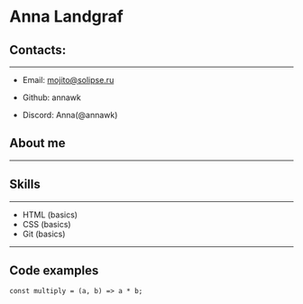 # Anna Landgraf

## Contacts:
***

* Email:     mojito@solipse.ru 

* Github: annawk  

* Discord: Anna(@annawk)

## About me
---


## Skills
***
* HTML (basics)
* CSS  (basics)
* Git (basics)
***
## Code examples
`const multiply = (a, b) => a * b;`

         




